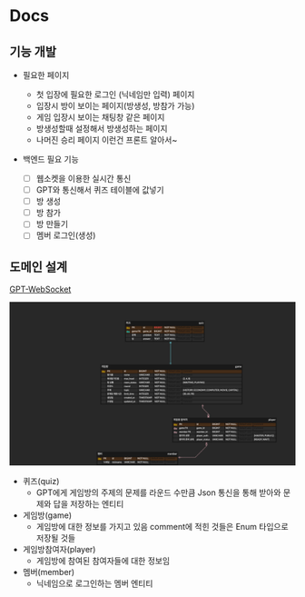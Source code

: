 # Docs

## 기능 개발

- 필요한 페이지
    - 첫 입장에 필요한 로그인 (닉네임만 입력) 페이지
    - 입장시 방이 보이는 페이지(방생성, 방참가 가능)
    - 게임 입장시 보이는 채팅창 같은 페이지
    - 방생성할때 설정해서 방생성하는 페이지
    - 나머진 승리 페이지 이런건 프론트 알아서~

- 백엔드 필요 기능
    - [ ]  웹소켓을 이용한 실시간 통신
    - [ ]  GPT와 통신해서 퀴즈 테이블에 값넣기
    - [ ]  방 생성
    - [ ]  방 참가
    - [ ]  방 만들기
    - [ ]  멤버 로그인(생성)

## 도메인 설계

[GPT-WebSocket](https://www.erdcloud.com/d/Jk6Q98gKYFuBJK5aX)

![GPT-WebSocket.png](img/Docs%206af6a61ceedd469e976465979d2d556f/GPT-WebSocket.png)

- 퀴즈(quiz)
    - GPT에게 게임방의 주제의 문제를 라운드 수만큼 Json 통신을 통해 받아와 문제와 답을 저장하는 엔티티
- 게임방(game)
    - 게임방에 대한 정보를 가지고 있음 comment에 적힌 것들은 Enum 타입으로 저장될 것들
- 게임방참여자(player)
    - 게임방에 참여된 참여자들에 대한 정보임
- 멤버(member)
    - 닉네임으로 로그인하는 멤버 엔티티
